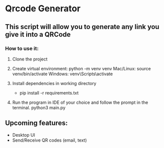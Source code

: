 # Qrcode Generator

## This script will allow you to generate any link you give it into a QRCode

### How to use it:
1. Clone the project

2. Create virtual environment:
    python -m venv venv
    Mac/Linux: source venv/bin/activate
    Windows: venv\Scripts\activate

3. Install dependencies in working directory
    - pip install -r requirements.txt

4. Run the program in IDE of your choice and follow the prompt in the terminal.
    python3 main.py



## Upcoming features:
- Desktop UI
- Send/Receive QR codes (email, text)
